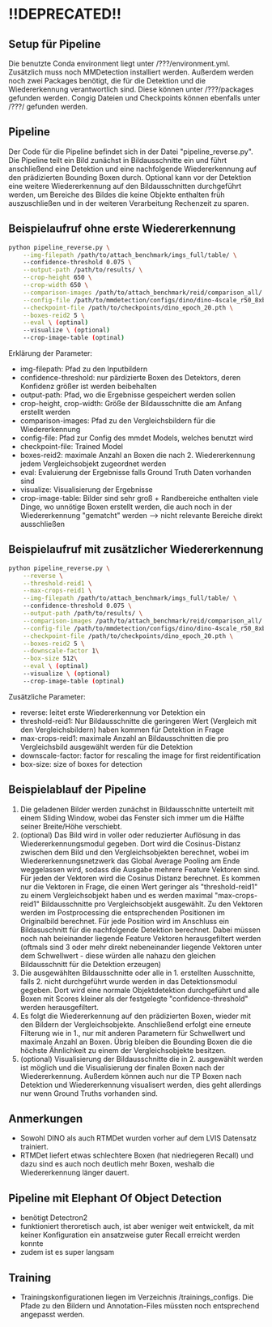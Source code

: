 # !!DEPRECATED!!

## Setup für Pipeline
Die benutzte Conda environment liegt unter /???/environment.yml. Zusätzlich muss noch MMDetection installiert werden. Außerdem werden noch zwei Packages benötigt, die für die Detektion und die Wiedererkennung verantwortlich sind. Diese können unter /???/packages gefunden werden. Congig Dateien und Checkpoints können ebenfalls unter /???/ gefunden werden.

## Pipeline
Der Code für die Pipeline befindet sich in der Datei "pipeline_reverse.py". Die Pipeline teilt ein Bild zunächst in Bildausschnitte ein und führt anschließend eine Detektion und eine nachfolgende Wiedererkennung auf den prädizierten Bounding Boxen durch. Optional kann vor der Detektion eine weitere Wiedererkennung auf den Bildausschnitten durchgeführt werden, um Bereiche des Bildes die keine Objekte enthalten früh auszuschließen und in der weiteren Verarbeitung Rechenzeit zu sparen. 

## Beispielaufruf ohne erste Wiedererkennung
```bash
python pipeline_reverse.py \
    --img-filepath /path/to/attach_benchmark/imgs_full/table/ \ 
    --confidence-threshold 0.075 \
    --output-path /path/to/results/ \
    --crop-height 650 \
    --crop-width 650 \
    --comparison-images /path/to/attach_benchmark/reid/comparison_all/ \
    --config-file /path/to/mmdetection/configs/dino/dino-4scale_r50_8xb2-12e_coco.py \
    --checkpoint-file /path/to/checkpoints/dino_epoch_20.pth \
    --boxes-reid2 5 \
    --eval \ (optinal)
    --visualize \ (optional)
    --crop-image-table (optinal)
```
Erklärung der Parameter:
- img-filepath: Pfad zu den Inputbildern
- confidence-threshold: nur pärdizierte Boxen des Detektors, deren Konfidenz größer ist werden beibehalten
- output-path: Pfad, wo die Ergebnisse gespeichert werden sollen
- crop-height, crop-width: Größe der Bildausschnitte die am Anfang erstellt werden
- comparison-images: Pfad zu den Vergleichsbildern für die Wiedererkennung
- config-file: Pfad zur Config des mmdet Models, welches benutzt wird
- checkpoint-file: Trained Model
- boxes-reid2: maximale Anzahl an Boxen die nach 2. Wiedererkennung jedem Vergleichsobjekt zugeordnet werden
- eval: Evaluierung der Ergebnisse falls Ground Truth Daten vorhanden sind
- visualize: Visualisierung der Ergebnisse
- crop-image-table: Bilder sind sehr groß + Randbereiche enthalten viele Dinge, wo unnötige Boxen erstellt werden, die auch noch in der Wiedererkennung "gematcht" werden --> nicht relevante Bereiche direkt ausschließen


## Beispielaufruf mit zusätzlicher Wiedererkennung
```bash
python pipeline_reverse.py \
    --reverse \
    --threshold-reid1 \
    --max-crops-reid1 \
    --img-filepath /path/to/attach_benchmark/imgs_full/table/ \ 
    --confidence-threshold 0.075 \
    --output-path /path/to/results/ \
    --comparison-images /path/to/attach_benchmark/reid/comparison_all/ \
    --config-file /path/to/mmdetection/configs/dino/dino-4scale_r50_8xb2-12e_coco.py \
    --checkpoint-file /path/to/checkpoints/dino_epoch_20.pth \
    --boxes-reid2 5 \
    --downscale-factor 1\
    --box-size 512\
    --eval \ (optinal)
    --visualize \ (optional)
    --crop-image-table (optinal)
```

Zusätzliche Parameter:
- reverse: leitet erste Wiedererkennung vor Detektion ein
- threshold-reid1: Nur Bildausschnitte die geringeren Wert (Vergleich mit den Vergleichsbildern) haben kommen für Detektion in Frage
- max-crops-reid1: maximale Anzahl an Bildausschnitten die pro Vergleichsbild ausgewählt werden für die Detektion
- downscale-factor: factor for rescaling the image for first reidentification
- box-size: size of boxes for detection 

## Beispielablauf der Pipeline
1. Die geladenen Bilder werden zunächst in Bildausschnitte unterteilt mit einem Sliding Window, wobei das Fenster sich immer um die Hälfte seiner Breite/Höhe verschiebt. 
2. (optional) Das Bild wird in voller oder reduzierter Auflösung in das Wiedererkennungsmodul gegeben. Dort wird die Cosinus-Distanz zwischen dem Bild und den Vergleichsobjekten berechnet, wobei im Wiedererkennungsnetzwerk das Global Average Pooling am Ende weggelassen wird, sodass die Ausgabe mehrere Feature Vektoren sind. Für jeden der Vektoren wird die Cosinus Distanz berechnet. Es kommen nur die Vektoren in Frage, die einen Wert geringer als "threshold-reid1" zu einem Vergleichsobjekt haben und es werden maximal "max-crops-reid1" Bildausschnitte pro Vergleichsobjekt ausgewählt. Zu den Vektoren werden im Postprocessing die entsprechenden Positionen im Originalbild berechnet. Für jede Position wird im Anschluss ein Bildasuschnitt für die nachfolgende Detektion berechnet. Dabei müssen noch nah beieinander liegende Feature Vektoren herausgefiltert werden (oftmals sind 3 oder mehr direkt nebeneinander liegende Vektoren unter dem Schwellwert - diese würden alle nahazu den gleichen Bildausschnitt für die Detektion erzeugen)
3. Die ausgewählten Bildausschnitte oder alle in 1. erstellten Ausschnitte, falls 2. nicht durchgeführt wurde werden in das Detektionsmodul gegeben. Dort wird eine normale Objektdetektion durchgeführt und alle Boxen mit Scores kleiner als der festgelegte "confidence-threshold" werden herausgefiltert.
4. Es folgt die Wiedererkennung auf den prädizierten Boxen, wieder mit den Bildern der Vergleichsobjekte. Anschließend erfolgt eine erneute Filterung wie in 1., nur mit anderen Parametern für Schwellwert und maximale Anzahl an Boxen. Übrig bleiben die Bounding Boxen die die höchste Ähnlichkeit zu einem der Vergleichsobjekte besitzen.
5. (optional) Visualisierung der Bildausschnitte die in 2. ausgewählt werden ist möglich und die Visualisierung der finalen Boxen nach der Wiedererkennung. Außerdem können auch nur die TP Boxen nach Detektion und Wiedererkennung visualisert werden, dies geht allerdings nur wenn Ground Truths vorhanden sind.

## Anmerkungen
- Sowohl DINO als auch RTMDet wurden vorher auf dem LVIS Datensatz trainiert.
- RTMDet liefert etwas schlechtere Boxen (hat niedriegeren Recall) und dazu sind es auch noch deutlich mehr Boxen, weshalb die Wiedererkennung länger dauert.


## Pipeline mit Elephant Of Object Detection
- benötigt Detectron2
- funktioniert theroretisch auch, ist aber weniger weit entwickelt, da mit keiner Konfiguration ein ansatzweise guter Recall erreicht werden konnte 
- zudem ist es super langsam 

## Training
- Trainingskonfigurationen liegen im Verzeichnis /trainings_configs. Die Pfade zu den Bildern und Annotation-Files müssten noch entsprechend angepasst werden.
